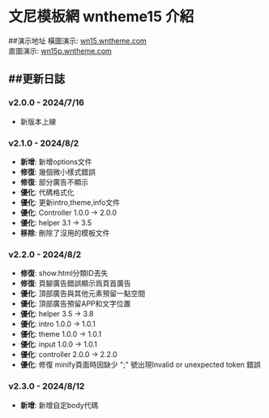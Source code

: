 # 文尼模板網 wntheme15 介紹

##演示地址
橫圖演示: <a href="https://wn15.wntheme.com/" target="_blank">wn15.wntheme.com</a>  
直圖演示: <a href="https://wn15p.wntheme.com/" target="_blank">wn15p.wntheme.com</a>

##更新日誌
---
### v2.0.0 - 2024/7/16
- 新版本上線
  
### v2.1.0 - 2024/8/2
- **新增**: 新增options文件
- **修復**: 幾個微小樣式錯誤
- **修復**: 部分廣告不顯示
- **優化**: 代碼格式化
- **優化**: 更新intro,theme,info文件
- **優化**: Controller 1.0.0 -> 2.0.0
- **優化**: helper 3.1 -> 3.5
- **移除**: 刪除了沒用的模板文件
  
### v2.2.0 - 2024/8/2
- **修復**: show.html分類ID丟失
- **修復**: 頁腳廣告錯誤顯示爲頁首廣告
- **優化**: 頂部廣告與其他元素預留一點空間
- **優化**: 頂部廣告預留APP和文字位置
- **優化**: helper 3.5 -> 3.8
- **優化**: intro 1.0.0 -> 1.0.1
- **優化**: theme 1.0.0 -> 1.0.1
- **優化**: input 1.0.0 -> 1.0.1
- **優化**: controller 2.0.0 -> 2.2.0
- **優化**: 修復 minify頁面時因缺少 ";" 號出現Invalid or unexpected token 錯誤

### v2.3.0 - 2024/8/12
- **新增**: 新增自定body代碼

